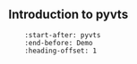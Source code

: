 ## Introduction to pyvts

```{include} README.md
    :start-after: pyvts
    :end-before: Demo
    :heading-offset: 1